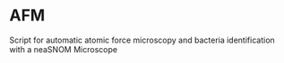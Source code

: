 # AFM
Script for automatic atomic force microscopy and bacteria identification with a neaSNOM Microscope
